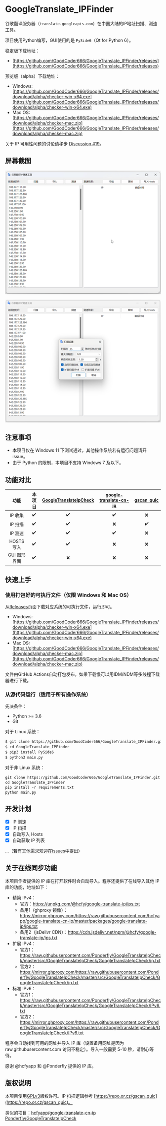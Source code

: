 # GoogleTranslate_IPFinder

谷歌翻译服务器（`translate.googleapis.com`）在中国大陆的IP地址扫描、测速工具。

项目使用Python编写，GUI使用的是 `PySide6`（Qt for Python 6）。

稳定版下载地址：

- [https://github.com/GoodCoder666/GoogleTranslate_IPFinder/releases](https://github.com/GoodCoder666/GoogleTranslate_IPFinder/releases)

预览版（alpha）下载地址：

- Windows: [https://github.com/GoodCoder666/GoogleTranslate_IPFinder/releases/download/alpha/checker-win-x64.exe](https://github.com/GoodCoder666/GoogleTranslate_IPFinder/releases/download/alpha/checker-win-x64.exe)
- Mac OS: [https://github.com/GoodCoder666/GoogleTranslate_IPFinder/releases/download/alpha/checker-mac.zip](https://github.com/GoodCoder666/GoogleTranslate_IPFinder/releases/download/alpha/checker-mac.zip)

关于 IP 可用性问题的讨论请移步 [Discussion #19](https://github.com/GoodCoder666/GoogleTranslate_IPFinder/discussions/19)。

## 屏幕截图

![](screenshots/1.gif)

![](screenshots/2.png)

## 注意事项

- 本项目仅在 Windows 11 下测试通过，其他操作系统若有运行问题请开 issue。
- 由于 Python 的限制，本项目不支持 Windows 7 及以下。

## 功能对比

|     功能     |       本项目       | [GoogleTranslateIpCheck](https://github.com/Ponderfly/GoogleTranslateIpCheck) | [google-translate-cn-ip](https://github.com/hcfyapp/google-translate-cn-ip) | [gscan_quic](https://github.com/Kisesy/gscan_quic) |
| :----------: | :----------------: | :----------------------------------------------------------: | :----------------------------------------------------------: | :------------------------------------------------: |
|   IP 收集    | :heavy_check_mark: |                      :heavy_check_mark:                      |                      :heavy_check_mark:                      |                        :x:                         |
|   IP 扫描    | :heavy_check_mark: |                      :heavy_check_mark:                      |                             :x:                              |                 :heavy_check_mark:                 |
|   IP 测速    | :heavy_check_mark: |                      :heavy_check_mark:                      |                      :heavy_check_mark:                      |                        :x:                         |
|  HOSTS 写入  | :heavy_check_mark: |                      :heavy_check_mark:                      |                             :x:                              |                        :x:                         |
| GUI 图形界面 | :heavy_check_mark: |                             :x:                              |                             :x:                              |                        :x:                         |

## 快速上手

### 使用打包好的可执行文件（仅限 Windows 和 Mac OS）

从[Releases](https://github.com/GoodCoder666/GoogleTranslate_IPFinder/releases/tag/alpha)页面下载对应系统的可执行文件，运行即可。

- Windows: [https://github.com/GoodCoder666/GoogleTranslate_IPFinder/releases/download/alpha/checker-win-x64.exe](https://github.com/GoodCoder666/GoogleTranslate_IPFinder/releases/download/alpha/checker-win-x64.exe)
- Mac OS: [https://github.com/GoodCoder666/GoogleTranslate_IPFinder/releases/download/alpha/checker-mac.zip](https://github.com/GoodCoder666/GoogleTranslate_IPFinder/releases/download/alpha/checker-mac.zip)

文件由GitHub Actions自动打包发布，如果下载慢可以用IDM/NDM等多线程下载器进行下载。

### 从源代码运行（适用于所有操作系统）

先决条件：

- Python >= 3.6
- Git

对于 Linux 系统：

```bash
$ git clone https://github.com/GoodCoder666/GoogleTranslate_IPFinder.git
$ cd GoogleTranslate_IPFinder
$ pip3 install PySide6
$ python3 main.py
```

对于非 Linux 系统：

```shell
git clone https://github.com/GoodCoder666/GoogleTranslate_IPFinder.git
cd GoogleTranslate_IPFinder
pip install -r requirements.txt
python main.py
```

## 开发计划

- [X] IP 测速
- [X] IP 扫描
- [x] 自动写入 Hosts
- [x] 自动获取 IP 列表

...（若有其他需求欢迎在[issues](https://github.com/GoodCoder666/GoogleTranslate_IPFinder/issues)中提出）

## 关于在线同步功能

本项目作者提供的 IP 库在打开软件时会自动导入。程序还提供了在线导入其他 IP 库的功能，地址如下：

- 精简 IPv4：
  - 官方：https://unpkg.com/@hcfy/google-translate-ip/ips.txt
  - 备用1（ghproxy 镜像）：https://mirror.ghproxy.com/https://raw.githubusercontent.com/hcfyapp/google-translate-cn-ip/master/packages/google-translate-ip/ips.txt
  - 备用2（jsDelivr CDN）：https://cdn.jsdelivr.net/npm/@hcfy/google-translate-ip/ips.txt
- 扩展 IPv4：
  - 官方1：https://raw.githubusercontent.com/Ponderfly/GoogleTranslateIpCheck/master/src/GoogleTranslateIpCheck/GoogleTranslateIpCheck/ip.txt
  - 官方2：https://mirror.ghproxy.com/https://raw.githubusercontent.com/Ponderfly/GoogleTranslateIpCheck/master/src/GoogleTranslateIpCheck/GoogleTranslateIpCheck/ip.txt
- 标准 IPv6：
  - 官方1：https://raw.githubusercontent.com/Ponderfly/GoogleTranslateIpCheck/master/src/GoogleTranslateIpCheck/GoogleTranslateIpCheck/IPv6.txt
  - 官方2：https://mirror.ghproxy.com/https://raw.githubusercontent.com/Ponderfly/GoogleTranslateIpCheck/master/src/GoogleTranslateIpCheck/GoogleTranslateIpCheck/IPv6.txt

程序会自动找到可用的网址并导入 IP 库（设置备用网址是因为 raw.githubusercontent.com 访问不稳定）。导入一般需要 5-10 秒，请耐心等待。

感谢 @hcfyapp 和 @Ponderfly 提供的 IP 库。

## 版权说明

本项目使用[GPLv3](https://github.com/GoodCoder666/GoogleTranslate_IPFinder/blob/main/LICENSE)版权许可。IP 扫描逻辑参考 [https://repo.or.cz/gscan_quic](https://repo.or.cz/gscan_quic)。

类似的项目：[hcfyapp/google-translate-cn-ip](https://github.com/hcfyapp/google-translate-cn-ip) [Ponderfly/GoogleTranslateIpCheck](https://github.com/Ponderfly/GoogleTranslateIpCheck)